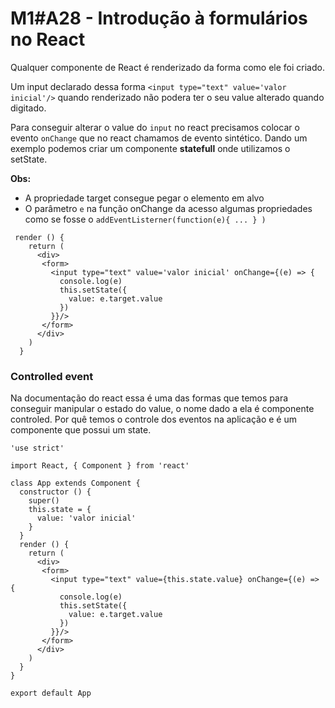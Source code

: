 # M1#A28 - Introdução à formulários no React

Qualquer componente de React é renderizado da forma como ele foi criado. 

Um input declarado dessa forma `<input type="text" value='valor inicial'/>` quando renderizado não podera ter o seu value alterado quando digitado.

Para conseguir alterar o value do `input` no react precisamos colocar o evento `onChange` que no react chamamos de evento sintético. Dando um exemplo podemos criar um componente **statefull** onde utilizamos o setState.

**Obs:**

- A propriedade target consegue pegar o elemento em alvo
- O parâmetro `e` na função onChange da acesso algumas propriedades como se fosse o `addEventListerner(function(e){ ... } )`



```
 render () {
    return (
      <div>
       <form>
         <input type="text" value='valor inicial' onChange={(e) => {
           console.log(e)
           this.setState({
             value: e.target.value
           })
         }}/>
       </form>
      </div>
    )
  }
```

### Controlled event

Na documentação do react essa é uma das formas que temos para conseguir manipular o estado do value, o nome dado a ela é componente controled. Por quê temos o controle dos eventos na aplicação e é um componente que possui um state.

```
'use strict'

import React, { Component } from 'react'

class App extends Component {
  constructor () {
    super()
    this.state = {
      value: 'valor inicial'
    }
  }
  render () {
    return (
      <div>
       <form>
         <input type="text" value={this.state.value} onChange={(e) => {
           console.log(e)
           this.setState({
             value: e.target.value
           })
         }}/>
       </form>
      </div>
    )
  }
}

export default App
```